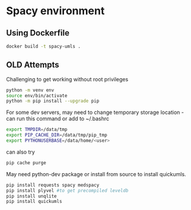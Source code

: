 # Spacy environment

## Using Dockerfile

```sh
docker build -t spacy-umls .
```


## OLD Attempts
Challenging to get working without root privileges

```sh
python -m venv env
source env/bin/activate
python -m pip install --upgrade pip
```

For some dev servers, may need to change temporary storage location - can run this command or add to ~/.bashrc
```sh
export TMPDIR=/data/tmp
export PIP_CACHE_DIR=/data/tmp/pip_tmp
export PYTHONUSERBASE=/data/home/<user>
```

can also try
```sh
pip cache purge
```

May need python-dev package or install from source to install quickumls.

```sh
pip install requests spacy medspacy 
pip install plyvel #to get precompiled leveldb
pip install unqlite
pip install quickumls
```